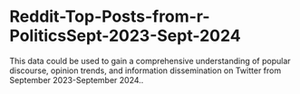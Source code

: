 # Reddit-Top-Posts-from-r-PoliticsSept-2023-Sept-2024
This data could be used to gain a comprehensive understanding of popular discourse, opinion trends, and information dissemination on Twitter from September 2023-September 2024.. 
